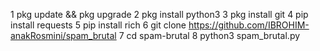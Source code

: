1 pkg update && pkg upgrade
2 pkg install python3
3 pkg install git
4 pip install requests
5 pip install rich
6 git clone https://github.com/IBROHIM-anakRosmini/spam_brutal
7 cd spam-brutal 
8 python3 spam_brutal.py

